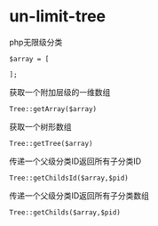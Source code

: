# un-limit-tree
php无限级分类

```
$array = [
 
];
```

获取一个附加层级的一维数组
```
Tree::getArray($array) 
```

获取一个树形数组
```
Tree::getTree($array) 
```

传递一个父级分类ID返回所有子分类ID
```
Tree::getChildsId($array,$pid)
```

传递一个父级分类ID返回所有子分类数组
```
Tree::getChilds($array,$pid)
```
